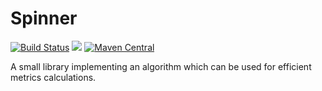 Spinner
=======

[![Build Status](https://api.travis-ci.org/alexo/spinner.svg)](http://travis-ci.org/alexo/spinner)
[<img src="https://badges.gitter.im/alexo/spinner.svg" class="copy-button view" data-copy-text="[![Gitter chat](https://badges.gitter.im/alexo/spinnerj.svg)]">](https://gitter.im/alexo/spinner)
[![Maven Central](https://maven-badges.herokuapp.com/maven-central/io.github.alexo/spinner/badge.svg)](https://maven-badges.herokuapp.com/maven-central/io.github.alexo/spinner)

A small library implementing an algorithm which can be used for efficient metrics calculations.
